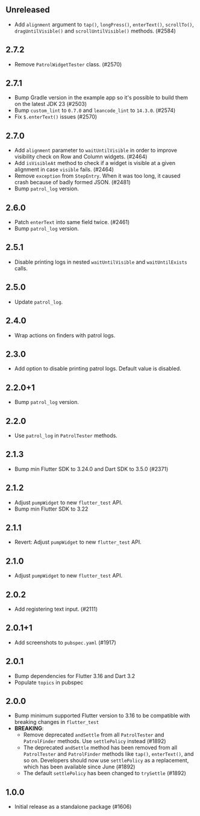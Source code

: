 ## Unreleased

- Add `alignment` argument to `tap()`, `longPress()`, `enterText()`, `scrollTo()`, `dragUntilVisible()` and `scrollUntilVisible()` methods. (#2584)

## 2.7.2

- Remove `PatrolWidgetTester` class. (#2570)

## 2.7.1

- Bump Gradle version in the example app so it's possible to build them on the
  latest JDK 23 (#2503)
- Bump `custom_lint` to `0.7.0` and `leancode_lint` to `14.3.0`. (#2574)
- Fix `$.enterText()` issues (#2570)

## 2.7.0

- Add `alignment` parameter to `waitUntilVisible` in order to improve visibility check on Row and Column widgets. (#2464)
- Add `isVisibleAt` method to check if a widget is visible at a given alignment in case `visible` fails. (#2464)
- Remove `exception` from `StepEntry`. When it was too long, it caused crash because of badly formed JSON. (#2481)
- Bump `patrol_log` version.

## 2.6.0

- Patch `enterText` into same field twice. (#2461)
- Bump `patrol_log` version.

## 2.5.1

- Disable printing logs in nested `waitUntilVisible` and `waitUntilExists` calls.

## 2.5.0

- Update `patrol_log`.

## 2.4.0

- Wrap actions on finders with patrol logs.

## 2.3.0

- Add option to disable printing patrol logs. Default value is disabled.

## 2.2.0+1

- Bump `patrol_log` version.

## 2.2.0

- Use `patrol_log` in `PatrolTester` methods.

## 2.1.3

- Bump min Flutter SDK to 3.24.0 and Dart SDK to 3.5.0 (#2371)

## 2.1.2

- Adjust `pumpWidget` to new `flutter_test` API. 
- Bump min Flutter SDK to 3.22

## 2.1.1

- Revert: Adjust `pumpWidget` to new `flutter_test` API. 

## 2.1.0

- Adjust `pumpWidget` to new `flutter_test` API. 

## 2.0.2

- Add registering text input. (#2111)

## 2.0.1+1

- Add screenshots to `pubspec.yaml` (#1917)

## 2.0.1

- Bump dependencies for Flutter 3.16 and Dart 3.2
- Populate `topics` in pubspec

## 2.0.0

- Bump minimum supported Flutter version to 3.16 to be compatible with breaking
  changes in `flutter_test`
- **BREAKING**:
  - Remove deprecated `andSettle` from all `PatrolTester` and `PatrolFinder`
    methods. Use `settlePolicy` instead (#1892)
  - The deprecated `andSettle` method has been removed from all `PatrolTester`
  and `PatrolFinder` methods like `tap()`, `enterText()`, and so on. Developers
  should now use `settlePolicy` as a replacement, which has been available since
  June (#1892)
  - The default `settlePolicy` has been changed to `trySettle` (#1892)

## 1.0.0

- Initial release as a standalone package (#1606)
